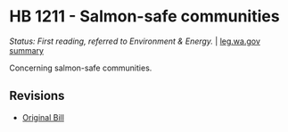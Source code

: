 # HB 1211 - Salmon-safe communities
*Status: First reading, referred to Environment & Energy.* | [leg.wa.gov summary](https://app.leg.wa.gov/billsummary?BillNumber=1211&Year=2021)

Concerning salmon-safe communities.

## Revisions
* [Original Bill](1/)